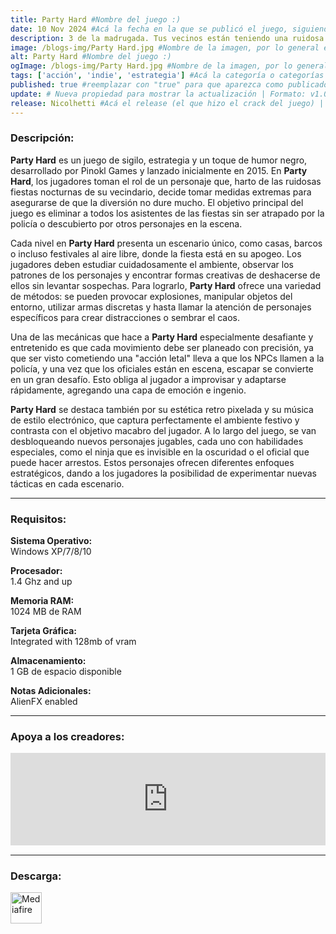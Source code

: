 ```yaml
---
title: Party Hard #Nombre del juego :)
date: 10 Nov 2024 #Acá la fecha en la que se publicó el juego, siguiendo este formato: Dia "30", Mes "Oct", Año "2024" = como debe quedar: 30 Oct 2024
description: 3 de la madrugada. Tus vecinos están teniendo una ruidosa fiesta. Párala. Party Hard es un galardonado juego de estrategia, en el que deberás detener la fiesta de cualquiera manera. #Acá una mini descripción del juego
image: /blogs-img/Party Hard.jpg #Nombre de la imagen, por lo general es exactamente el mismo nombre que el juego excluyendo lo ":" (Dos puntos)
alt: Party Hard #Nombre del juego :)
ogImage: /blogs-img/Party Hard.jpg #Nombre de la imagen, por lo general es exactamente el mismo nombre que el juego excluyendo lo ":" (Dos puntos)
tags: ['acción', 'indie', 'estrategia'] #Acá la categoría o categorías del juego, si es más de una se coloca en este formato: ['categoría1', 'categoría2']
published: true #reemplazar con "true" para que aparezca como publicado
update: # Nueva propiedad para mostrar la actualización | Formato: v1.0.0
release: Nicolhetti #Acá el release (el que hizo el crack del juego) | Formato: Nicolhetti
---
```


<!--En VSCode seleccionando una palabra, por ejemplo: "Party Hard" y apretando Ctrl+F2 se seleccionan todas las palabras iguales-->

### Descripción:
**Party Hard** es un juego de sigilo, estrategia y un toque de humor negro, desarrollado por Pinokl Games y lanzado inicialmente en 2015. En **Party Hard**, los jugadores toman el rol de un personaje que, harto de las ruidosas fiestas nocturnas de su vecindario, decide tomar medidas extremas para asegurarse de que la diversión no dure mucho. El objetivo principal del juego es eliminar a todos los asistentes de las fiestas sin ser atrapado por la policía o descubierto por otros personajes en la escena.

Cada nivel en **Party Hard** presenta un escenario único, como casas, barcos o incluso festivales al aire libre, donde la fiesta está en su apogeo. Los jugadores deben estudiar cuidadosamente el ambiente, observar los patrones de los personajes y encontrar formas creativas de deshacerse de ellos sin levantar sospechas. Para lograrlo, **Party Hard** ofrece una variedad de métodos: se pueden provocar explosiones, manipular objetos del entorno, utilizar armas discretas y hasta llamar la atención de personajes específicos para crear distracciones o sembrar el caos.

Una de las mecánicas que hace a **Party Hard** especialmente desafiante y entretenido es que cada movimiento debe ser planeado con precisión, ya que ser visto cometiendo una "acción letal" lleva a que los NPCs llamen a la policía, y una vez que los oficiales están en escena, escapar se convierte en un gran desafío. Esto obliga al jugador a improvisar y adaptarse rápidamente, agregando una capa de emoción e ingenio.

**Party Hard** se destaca también por su estética retro pixelada y su música de estilo electrónico, que captura perfectamente el ambiente festivo y contrasta con el objetivo macabro del jugador. A lo largo del juego, se van desbloqueando nuevos personajes jugables, cada uno con habilidades especiales, como el ninja que es invisible en la oscuridad o el oficial que puede hacer arrestos. Estos personajes ofrecen diferentes enfoques estratégicos, dando a los jugadores la posibilidad de experimentar nuevas tácticas en cada escenario.
<!--Prompt para Chat-GPT: Hazme una descripción para el juego "Party Hard" y cada que menciones "Party Hard" ponlo en negrita -->

---

### Requisitos:
**Sistema Operativo:**  
Windows XP/7/8/10

**Procesador:**  
1.4 Ghz and up

**Memoria RAM:**  
1024 MB de RAM

**Tarjeta Gráfica:**  
Integrated with 128mb of vram

**Almacenamiento:**  
1 GB de espacio disponible

**Notas Adicionales:**  
AlienFX enabled

<!--Si falta o sobra un requisito se quita o se agrega manteniendo el mismo formato-->

---

### Apoya a los creadores:
<iframe src="https://store.steampowered.com/widget/356570/" frameborder="0" style="background-color: transparent; width: 100% !important; aspect-ratio: 646 / 190;"></iframe>

<!--Reemplazar los numeros (AppID) del juego (en este caso 2668510) por el numero (AppID) correspondiente con el juego a publicar-->
<!--El AppID se encuentra en la URL del Juego en Steam-->

---

### Descarga:

[<img src="https://gist.github.com/cxmeel/0dbc95191f239b631c3874f4ccf114e2/raw/download.svg" alt="Mediafire" height="50" />](https://www.mediafire.com/file/bzqsyex00r0tm58/Party_Hard.zip/file)

<!-- # se debe reemplazar por el link de descarga-->

<!--NOMBRE-DEL-SERVICIO se debe reemplazar por el servicio donde está subido el juego-->